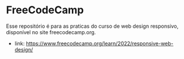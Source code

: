 # FreeCodeCamp

Esse repositório é para as praticas do curso de web design responsivo, disponível no site freecodecamp.org. 

- link: https://www.freecodecamp.org/learn/2022/responsive-web-design/
